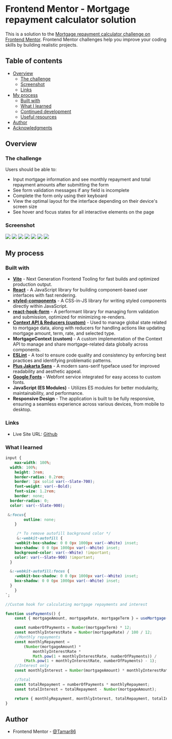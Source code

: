 # Frontend Mentor - Mortgage repayment calculator solution

This is a solution to the [Mortgage repayment calculator challenge on Frontend Mentor](https://www.frontendmentor.io/challenges/mortgage-repayment-calculator-Galx1LXK73). Frontend Mentor challenges help you improve your coding skills by building realistic projects.

## Table of contents

- [Overview](#overview)
  - [The challenge](#the-challenge)
  - [Screenshot](#screenshot)
  - [Links](#links)
- [My process](#my-process)
  - [Built with](#built-with)
  - [What I learned](#what-i-learned)
  - [Continued development](#continued-development)
  - [Useful resources](#useful-resources)
- [Author](#author)
- [Acknowledgments](#acknowledgments)

## Overview

### The challenge

Users should be able to:

- Input mortgage information and see monthly repayment and total repayment amounts after submitting the form
- See form validation messages if any field is incomplete
- Complete the form only using their keyboard
- View the optimal layout for the interface depending on their device's screen size
- See hover and focus states for all interactive elements on the page

### Screenshot

![](./src/screenshots/desktop-empty.png)
![](./src/screenshots/desktop-active.png)
![](./src/screenshots/desktop-error.png)
![](./src/screenshots/desktop-completed-1.png)
![](./src/screenshots/desktop-completed-2.png)
![](./src/screenshots/mobile-completed.png)
![](./src/screenshots/mobile-error.png)

## My process

### Built with

- **[Vite](https://vitejs.dev/)** - Next Generation Frontend Tooling for fast builds and optimized production output.
- **[React](https://reactjs.org/)** - A JavaScript library for building component-based user interfaces with fast rendering.
- **[styled-components](https://styled-components.com/)** - A CSS-in-JS library for writing styled components directly within JavaScript.
- **[react-hook-form](https://react-hook-form.com/)** - A performant library for managing form validation and submission, optimized for minimizing re-renders.
- **[Context API & Reducers (custom)](https://reactjs.org/docs/context.html)** - Used to manage global state related to mortgage data, along with reducers for handling actions like updating mortgage amount, term, rate, and selected type.
- **MortgageContext (custom)** - A custom implementation of the Context API to manage and share mortgage-related data globally across components.
- **[ESLint](https://eslint.org/)** - A tool to ensure code quality and consistency by enforcing best practices and identifying problematic patterns.
- **[Plus Jakarta Sans](https://fonts.google.com/specimen/Plus+Jakarta+Sans)** - A modern sans-serif typeface used for improved readability and aesthetic appeal.
- **[Google Fonts](https://fonts.google.com/)** - Webfont service integrated for easy access to custom fonts.
- **JavaScript (ES Modules)** - Utilizes ES modules for better modularity, maintainability, and performance.
- **Responsive Design** - The application is built to be fully responsive, ensuring a seamless experience across various devices, from mobile to desktop.

### Links

- Live Site URL: [Github](https://tamar86.github.io/mortgage-repayment-calculator/)

### What I learned

```css
input {
	max-width: 100%;
  width: 100%;
	height: 3rem;
	border-radius: 0.2rem;
	border: 1px solid var(--Slate-700);
	font-weight: var(--Bold);
	font-size: 1.2rem;
	border: none;
  border-radius: 0;
  color: var(--Slate-900);

 &:focus{
		outline: none;
	}

	 /* To remove autofill background color */
	 &:-webkit-autofill {
    -webkit-box-shadow: 0 0 0px 1000px var(--White) inset;
    box-shadow: 0 0 0px 1000px var(--White) inset;
    background-color: var(--White) !important;
    color: var(--Slate-900) !important;
  }

  &:-webkit-autofill:focus {
    -webkit-box-shadow: 0 0 0px 1000px var(--White) inset;
    box-shadow: 0 0 0px 1000px var(--White) inset;
  }
	}
`;

```

```js
//Custom hook for calculating mortgage repayments and interest

function usePayments() {
	const { mortgageAmount, mortgageRate, mortgageTerm } = useMortgage();

	const numberOfPayments = Number(mortgageTerm) * 12;
	const monthlyInterestRate = Number(mortgageRate) / 100 / 12;
	//Monthly repayments
	const monthlyRepayment =
		(Number(mortgageAmount) *
			monthlyInterestRate *
			Math.pow(1 + monthlyInterestRate, numberOfPayments)) /
		(Math.pow(1 + monthlyInterestRate, numberOfPayments) - 1);
	//Interest only
	const monthlyInterest = Number(mortgageAmount) * monthlyInterestRate;

	//Total
	const totalRepayment = numberOfPayments * monthlyRepayment;
	const totalInterest = totalRepayment - Number(mortgageAmount);

	return { monthlyRepayment, monthlyInterest, totalRepayment, totalInterest };
}
```

## Author

- Frontend Mentor - [@Tamar86](https://www.frontendmentor.io/profile/Tamar86)

